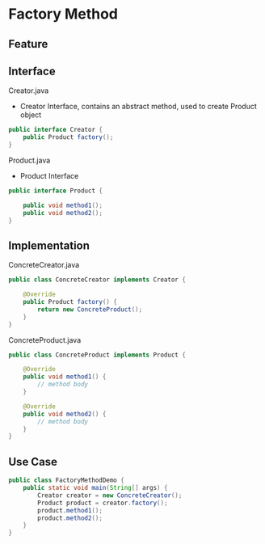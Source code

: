 # Factory Method

## Feature



## Interface

Creator.java

- Creator Interface, contains an abstract method, used to create Product object

```java
public interface Creator {
    public Product factory();
}
```

Product.java

- Product Interface

```java
public interface Product {

    public void method1();
    public void method2();
}
```

## Implementation

ConcreteCreator.java

```java
public class ConcreteCreator implements Creator {

    @Override
    public Product factory() {
        return new ConcreteProduct();
    }
}
```

ConcreteProduct.java

```java
public class ConcreteProduct implements Product {

    @Override
    public void method1() {
        // method body
    }

    @Override
    public void method2() {
        // method body
    }
}
```

## Use Case

```java
public class FactoryMethodDemo {
    public static void main(String[] args) {
        Creator creator = new ConcreteCreator();
        Product product = creator.factory();
        product.method1();
        product.method2();
    }
}
```

